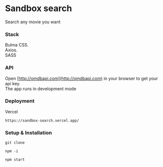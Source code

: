 # Sandbox search

Search any movie you want

### Stack

Bulma CSS.\
Axios.\
SASS

### API

Open [http://omdbapi.com](http://omdbapi.com) in your browser to get your api key.\
The app runs in development mode

### Deployment

Vercel

```
https://sandbox-search.vercel.app/
```

### Setup & Installation

```
git clone 
```

```
npm -i 
```

```
npm start
```







